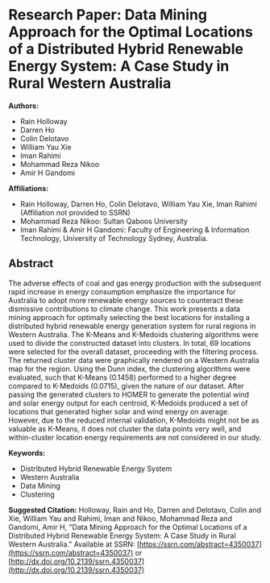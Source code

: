 # Research Paper: Data Mining Approach for the Optimal Locations of a Distributed Hybrid Renewable Energy System: A Case Study in Rural Western Australia

**Authors:**
- Rain Holloway
- Darren Ho
- Colin Delotavo
- William Yau Xie
- Iman Rahimi
- Mohammad Reza Nikoo
- Amir H Gandomi

**Affiliations:**
- Rain Holloway, Darren Ho, Colin Delotavo, William Yau Xie, Iman Rahimi (Affiliation not provided to SSRN)
- Mohammad Reza Nikoo: Sultan Qaboos University
- Iman Rahimi & Amir H Gandomi: Faculty of Engineering & Information Technology, University of Technology Sydney, Australia.

## Abstract
The adverse effects of coal and gas energy production with the subsequent rapid increase in energy consumption emphasize the importance for Australia to adopt more renewable energy sources to counteract these dismissive contributions to climate change. This work presents a data mining approach for optimally selecting the best locations for installing a distributed hybrid renewable energy generation system for rural regions in Western Australia. The K-Means and K-Medoids clustering algorithms were used to divide the constructed dataset into clusters. In total, 69 locations were selected for the overall dataset, proceeding with the filtering process. The returned cluster data were graphically rendered on a Western Australia map for the region. Using the Dunn index, the clustering algorithms were evaluated, such that K-Means (0.1458) performed to a higher degree compared to K-Medoids (0.0715), given the nature of our dataset. After passing the generated clusters to HOMER to generate the potential wind and solar energy output for each centroid, K-Medoids produced a set of locations that generated higher solar and wind energy on average. However, due to the reduced internal validation, K-Medoids might not be as valuable as K-Means, it does not cluster the data points very well, and within-cluster location energy requirements are not considered in our study.

**Keywords:**
- Distributed Hybrid Renewable Energy System
- Western Australia
- Data Mining
- Clustering

**Suggested Citation:**
Holloway, Rain and Ho, Darren and Delotavo, Colin and Xie, William Yau and Rahimi, Iman and Nikoo, Mohammad Reza and Gandomi, Amir H, "Data Mining Approach for the Optimal Locations of a Distributed Hybrid Renewable Energy System: A Case Study in Rural Western Australia." Available at SSRN: [https://ssrn.com/abstract=4350037](https://ssrn.com/abstract=4350037) or [http://dx.doi.org/10.2139/ssrn.4350037](http://dx.doi.org/10.2139/ssrn.4350037)
